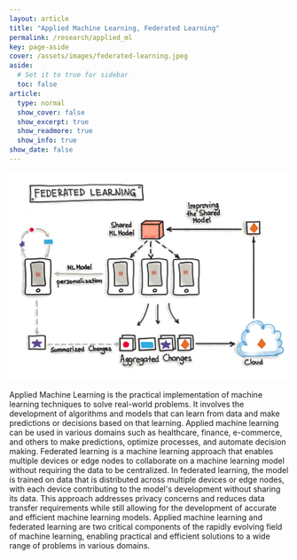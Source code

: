```yaml
---
layout: article
title: "Applied Machine Learning, Federated Learning"
permalink: /research/applied_ml
key: page-aside
cover: /assets/images/federated-learning.jpeg
aside:
  # Set it to true for sidebar
  toc: false
article:
  type: normal
  show_cover: false
  show_excerpt: true
  show_readmore: true
  show_info: true
show_date: false
---
```


![/assets/images/federated-learning.jpeg](/assets/images/federated-learning.jpeg)

Applied Machine Learning is the practical implementation of machine learning techniques to solve real-world problems. It involves the development of algorithms and models that can learn from data and make predictions or decisions based on that learning. Applied machine learning can be used in various domains such as healthcare, finance, e-commerce, and others to make predictions, optimize processes, and automate decision making. Federated learning is a machine learning approach that enables multiple devices or edge nodes to collaborate on a machine learning model without requiring the data to be centralized. In federated learning, the model is trained on data that is distributed across multiple devices or edge nodes, with each device contributing to the model's development without sharing its data. This approach addresses privacy concerns and reduces data transfer requirements while still allowing for the development of accurate and efficient machine learning models. Applied machine learning and federated learning are two critical components of the rapidly evolving field of machine learning, enabling practical and efficient solutions to a wide range of problems in various domains.
